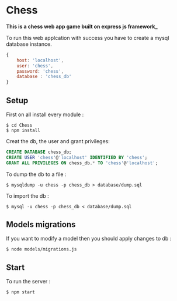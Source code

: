 # Chess

**This is a chess web app game built on express js framework_**

To run this web applcation with success you have to create a mysql database instance.
```javascript
{
    host: 'localhost',
    user: 'chess',
    password: 'chess',
    database : 'chess_db' 
}
```

## Setup

First on all install every module :
```shell
$ cd Chess
$ npm install
```

Creat the db, the user and grant privileges:
```sql
CREATE DATABASE chess_db;
CREATE USER 'chess'@'localhost' IDENTIFIED BY 'chess';
GRANT ALL PRIVILEGES ON chess_db.* TO 'chess'@'localhost';
```

To dump the db to a file :
```shell
$ mysqldump -u chess -p chess_db > database/dump.sql
```

To import the db :
```shell
$ mysql -u chess -p chess_db < database/dump.sql
```

## Models migrations

If you want to modify a model then you should apply changes to db :
```shell
$ node models/migrations.js
```

## Start

To run the server :
```shell
$ npm start
```